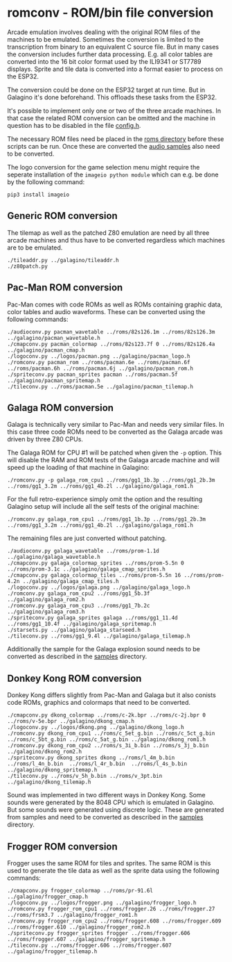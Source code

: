 # romconv - ROM/bin file conversion

Arcade emulation involves dealing with the original ROM files of the
machines to be emulated. Sometimes the conversion is limited to the
transcription from binary to an equivalent C source file. But in many
cases the conversion includes further data processing. E.g. all color
tables are converted into the 16 bit color format used by the ILI9341
or ST7789 displays. Sprite and tile data is converted into a format
easier to process on the ESP32.

The conversion could be done on the ESP32 target at run time. But in
Galagino it's done beforehand. This offloads these tasks from the
ESP32.

It's possible to implement only one or two of the three arcade
machines. In that case the related ROM conversion can be omitted and
the machine in question has to be disabled in the file
[config.h](../galagino/config.h).

The necessary ROM files need be placed in the [roms
directory](../roms) before these scripts can be run. Once these are
converted the [audio samples](../samples) also need to be converted.

The logo conversion for the game selection menu might require the
seperate installation of the ```imageio python module``` which can
e.g. be done by the following command:

```pip3 install imageio```

## Generic ROM conversion

The tilemap as well as the patched Z80 emulation are need by all three
arcade machines and thus have to be converted regardless which
machines are to be emulated.

```
./tileaddr.py ../galagino/tileaddr.h
./z80patch.py
```

## Pac-Man ROM conversion

Pac-Man comes with code ROMs as well as ROMs containing graphic data,
color tables and audio waveforms. These can be converted using the
following commands:

```
./audioconv.py pacman_wavetable ../roms/82s126.1m ../roms/82s126.3m ../galagino/pacman_wavetable.h
./cmapconv.py pacman_colormap ../roms/82s123.7f 0 ../roms/82s126.4a ../galagino/pacman_cmap.h
./logoconv.py ../logos/pacman.png ../galagino/pacman_logo.h
./romconv.py pacman_rom ../roms/pacman.6e ../roms/pacman.6f ../roms/pacman.6h ../roms/pacman.6j ../galagino/pacman_rom.h
./spriteconv.py pacman_sprites pacman ../roms/pacman.5f ../galagino/pacman_spritemap.h
./tileconv.py ../roms/pacman.5e ../galagino/pacman_tilemap.h
```

## Galaga ROM conversion

Galaga is technically very similar to Pac-Man and needs very similar
files. In this case three code ROMs need to be converted as the Galaga
arcade was driven by three Z80 CPUs.

The Galaga ROM for CPU #1 will be patched when given the ```-p```
option. This will disable the RAM and ROM tests of the Galaga arcade
machine and will speed up the loading of that machine in Galagino:

```
./romconv.py -p galaga_rom_cpu1 ../roms/gg1_1b.3p ../roms/gg1_2b.3m ../roms/gg1_3.2m ../roms/gg1_4b.2l ../galagino/galaga_rom1.h
```

For the full retro-experience simply omit the option and the resulting
Galagino setup will include all the self tests of the original
machine:

```
./romconv.py galaga_rom_cpu1 ../roms/gg1_1b.3p ../roms/gg1_2b.3m ../roms/gg1_3.2m ../roms/gg1_4b.2l ../galagino/galaga_rom1.h
```

The remaining files are just converted without patching.

```
./audioconv.py galaga_wavetable ../roms/prom-1.1d ../galagino/galaga_wavetable.h
./cmapconv.py galaga_colormap_sprites ../roms/prom-5.5n 0 ../roms/prom-3.1c ../galagino/galaga_cmap_sprites.h
./cmapconv.py galaga_colormap_tiles ../roms/prom-5.5n 16 ../roms/prom-4.2n ../galagino/galaga_cmap_tiles.h
./logoconv.py ../logos/galaga.png ../galagino/galaga_logo.h
./romconv.py galaga_rom_cpu2 ../roms/gg1_5b.3f ../galagino/galaga_rom2.h
./romconv.py galaga_rom_cpu3 ../roms/gg1_7b.2c ../galagino/galaga_rom3.h
./spriteconv.py galaga_sprites galaga ../roms/gg1_11.4d ../roms/gg1_10.4f ../galagino/galaga_spritemap.h
./starsets.py ../galagino/galaga_starseed.h
./tileconv.py ../roms/gg1_9.4l ../galagino/galaga_tilemap.h
```

Additionally the sample for the Galaga explosion sound needs to be
converted as described in the [samples](../samples) directory.

## Donkey Kong ROM conversion

Donkey Kong differs slightly from Pac-Man and Galaga but it also
conists code ROMs, graphics and colormaps that need to be converted.

```
./cmapconv.py dkong_colormap ../roms/c-2k.bpr ../roms/c-2j.bpr 0 ../roms/v-5e.bpr ../galagino/dkong_cmap.h
./logoconv.py ../logos/dkong.png ../galagino/dkong_logo.h
./romconv.py dkong_rom_cpu1 ../roms/c_5et_g.bin ../roms/c_5ct_g.bin ../roms/c_5bt_g.bin ../roms/c_5at_g.bin ../galagino/dkong_rom1.h
./romconv.py dkong_rom_cpu2 ../roms/s_3i_b.bin ../roms/s_3j_b.bin ../galagino/dkong_rom2.h
./spriteconv.py dkong_sprites dkong ../roms/l_4m_b.bin  ../roms/l_4n_b.bin  ../roms/l_4r_b.bin  ../roms/l_4s_b.bin ../galagino/dkong_spritemap.h  
./tileconv.py ../roms/v_5h_b.bin ../roms/v_3pt.bin ../galagino/dkong_tilemap.h
```

Sound was implemented in two different ways in Donkey Kong. Some
sounds were generated by the 8048 CPU which is emulated in
Galagino. But some sounds were generated using discrete logic. These
are generated from samples and need to be converted as described in
the [samples](../samples) directory.

## Frogger ROM conversion

Frogger uses the same ROM for tiles and sprites. The same ROM is this used to
generate the tile data as well as the sprite data using the following commands:

```
./cmapconv.py frogger_colormap ../roms/pr-91.6l ../galagino/frogger_cmap.h
./logoconv.py ../logos/frogger.png ../galagino/frogger_logo.h
./romconv.py frogger_rom_cpu1 ../roms/frogger.26 ../roms/frogger.27 ../roms/frsm3.7 ../galagino/frogger_rom1.h
./romconv.py frogger_rom_cpu2 ../roms/frogger.608 ../roms/frogger.609 ../roms/frogger.610 ../galagino/frogger_rom2.h
./spriteconv.py frogger_sprites frogger ../roms/frogger.606 ../roms/frogger.607 ../galagino/frogger_spritemap.h
./tileconv.py ../roms/frogger.606 ../roms/frogger.607 ../galagino/frogger_tilemap.h
```
